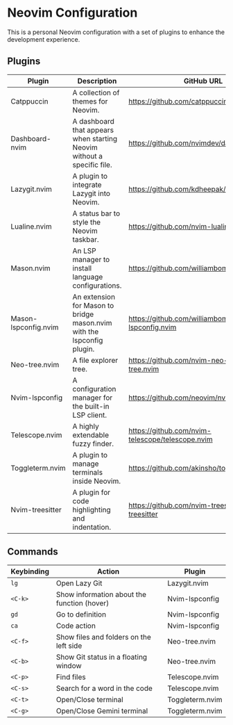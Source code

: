 
# Neovim Configuration

This is a personal Neovim configuration with a set of plugins to enhance the development experience.

## Plugins

| Plugin | Description | GitHub URL |
|---|---|---|
| Catppuccin | A collection of themes for Neovim. | https://github.com/catppuccin/catppuccin |
| Dashboard-nvim | A dashboard that appears when starting Neovim without a specific file. | https://github.com/nvimdev/dashboard-nvim |
| Lazygit.nvim | A plugin to integrate Lazygit into Neovim. | https://github.com/kdheepak/lazygit.nvim |
| Lualine.nvim | A status bar to style the Neovim taskbar. | https://github.com/nvim-lualine/lualine.nvim |
| Mason.nvim | An LSP manager to install language configurations. | https://github.com/williamboman/mason.nvim |
| Mason-lspconfig.nvim | An extension for Mason to bridge mason.nvim with the lspconfig plugin. | https://github.com/williamboman/mason-lspconfig.nvim |
| Neo-tree.nvim | A file explorer tree. | https://github.com/nvim-neo-tree/neo-tree.nvim |
| Nvim-lspconfig | A configuration manager for the built-in LSP client. | https://github.com/neovim/nvim-lspconfig |
| Telescope.nvim | A highly extendable fuzzy finder. | https://github.com/nvim-telescope/telescope.nvim |
| Toggleterm.nvim | A plugin to manage terminals inside Neovim. | https://github.com/akinsho/toggleterm.nvim |
| Nvim-treesitter | A plugin for code highlighting and indentation. | https://github.com/nvim-treesitter/nvim-treesitter |

## Commands

| Keybinding | Action | Plugin |
|---|---|---|
| `lg` | Open Lazy Git | Lazygit.nvim |
| `<C-k>` | Show information about the function (hover) | Nvim-lspconfig |
| `gd` | Go to definition | Nvim-lspconfig |
| `ca` | Code action | Nvim-lspconfig |
| `<C-f>` | Show files and folders on the left side | Neo-tree.nvim |
| `<C-b>` | Show Git status in a floating window | Neo-tree.nvim |
| `<C-p>` | Find files | Telescope.nvim |
| `<C-s>` | Search for a word in the code | Telescope.nvim |
| `<C-t>` | Open/Close terminal | Toggleterm.nvim |
| `<C-g>` | Open/Close Gemini terminal | Toggleterm.nvim |
